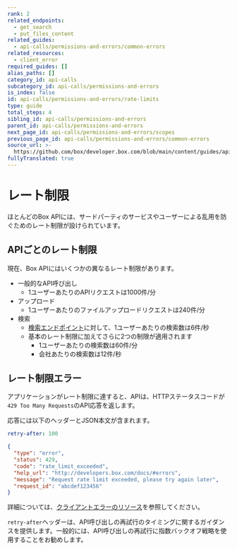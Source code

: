 ```yaml
---
rank: 2
related_endpoints:
  - get_search
  - put_files_content
related_guides:
  - api-calls/permissions-and-errors/common-errors
related_resources:
  - client_error
required_guides: []
alias_paths: []
category_id: api-calls
subcategory_id: api-calls/permissions-and-errors
is_index: false
id: api-calls/permissions-and-errors/rate-limits
type: guide
total_steps: 4
sibling_id: api-calls/permissions-and-errors
parent_id: api-calls/permissions-and-errors
next_page_id: api-calls/permissions-and-errors/scopes
previous_page_id: api-calls/permissions-and-errors/common-errors
source_url: >-
  https://github.com/box/developer.box.com/blob/main/content/guides/api-calls/permissions-and-errors/rate-limits.md
fullyTranslated: true
---
```

# レート制限

ほとんどのBox APIには、サードパーティのサービスやユーザーによる乱用を防ぐためのレート制限が設けられています。

## APIごとのレート制限

現在、Box APIにはいくつかの異なるレート制限があります。

* 一般的なAPI呼び出し
  * 1ユーザーあたりのAPIリクエストは1000件/分
* アップロード
  * 1ユーザーあたりのファイルアップロードリクエストは240件/分
* 検索
  * [検索エンドポイント][search]に対して、1ユーザーあたりの検索数は6件/秒
  * 基本のレート制限に加えてさらに2つの制限が適用されます
    * 1ユーザーあたりの検索数は60件/分
    * 会社あたりの検索数は12件/秒

## レート制限エラー

アプリケーションがレート制限に達すると、APIは、HTTPステータスコードが`429 Too Many Requests`のAPI応答を返します。

応答には以下のヘッダーとJSON本文が含まれます。

```yaml
retry-after: 100
```

```json
{
  "type": "error",
  "status": 429,
  "code": "rate_limit_exceeded",
  "help_url": "http://developers.box.com/docs/#errors",
  "message": "Request rate limit exceeded, please try again later",
  "request_id": "abcdef123456"
}
```

詳細については、[クライアントエラーのリソース](resource://client_error)を参照してください。

<Message type="notice">

`retry-after`ヘッダーは、API呼び出しの再試行のタイミングに関するガイダンスを提供します。一般的には、API呼び出しの再試行に指数バックオフ戦略を使用することをお勧めします。

</Message>

[search]: e://get_search
